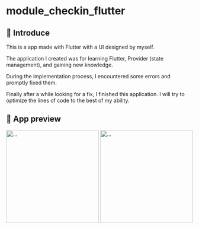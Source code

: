 # module_checkin_flutter
## 👋 Introduce
This is a app made with Flutter with a UI designed by myself.

The application I created was for learning Flutter, Provider (state management), and gaining new knowledge.

During the implementation process, I encountered some errors and promptly fixed them.

Finally after a while looking for a fix, I finished this application. I will try to optimize the lines of code to the best of my ability.

## 👀 App preview
<img src="[https://...](https://github.com/hthhaf/module_checkin_flutter/assets/59130386/47a4871c-e0db-45a1-9612-c322f896b64b)" alt="..." width="250" />
<img src="[https://...](https://github.com/hthhaf/module_checkin_flutter/assets/59130386/f8fe65f8-21c7-42f7-9feb-84a3b157bfe7)" alt="..." width="250" />
